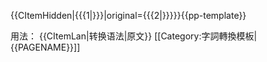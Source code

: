 {{CItemHidden|{{{1|}}}|original={{{2|}}}}}<noinclude>{{pp-template}}

用法：
 &#123;{CItemLan|转换语法|原文}&#125;
[[Category:字詞轉換模板|{{PAGENAME}}]]
</noinclude>